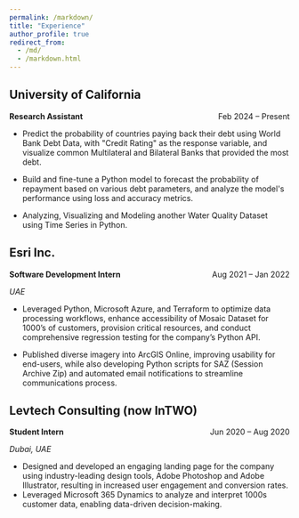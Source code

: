 ```yaml
---
permalink: /markdown/
title: "Experience"
author_profile: true
redirect_from: 
  - /md/
  - /markdown.html
---
```


## University of California
**Research Assistant** <span style="float: right;"> Feb 2024 – Present

* Predict the probability of countries paying back their debt using
World Bank Debt Data, with "Credit Rating" as the response variable,
and visualize common Multilateral and Bilateral Banks that provided
the most debt.

* Build and fine-tune a Python model to forecast the probability of
repayment based on various debt parameters, and analyze the
model's performance using loss and accuracy metrics.

* Analyzing, Visualizing and Modeling another Water Quality Dataset
using Time Series in Python.

## Esri Inc. 
**Software Development Intern** <span style="float: right;"> Aug 2021 – Jan 2022

*UAE*

* Leveraged Python, Microsoft Azure, and Terraform to optimize data processing workflows, enhance accessibility
of Mosaic Dataset for 1000’s of customers, provision critical resources, and conduct comprehensive regression
testing for the company’s Python API.

* Published diverse imagery into ArcGIS Online, improving usability for end-users, while also developing Python
scripts for SAZ (Session Archive Zip) and automated email notifications to streamline communications process.

## Levtech Consulting (now InTWO)
**Student Intern** <span style="float: right;"> Jun 2020 – Aug 2020

*Dubai, UAE*

* Designed and developed an engaging landing page for the company using industry-leading design tools, Adobe Photoshop and Adobe Illustrator, resulting in increased user engagement and conversion rates. 
* Leveraged Microsoft 365 Dynamics to analyze and interpret 1000s customer data, enabling data-driven decision-making.